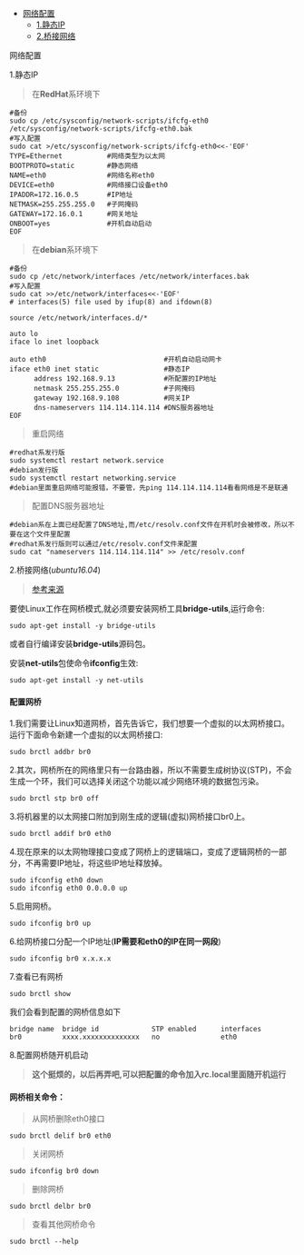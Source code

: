 * [网络配置](#1)
    * [1.静态IP](#1.1)
    * [2.桥接网络](#1.2)

<span id="1">网络配置</span>

<span id="1.1">1.静态IP</span>

> 在**RedHat**系环境下

    #备份
    sudo cp /etc/sysconfig/network-scripts/ifcfg-eth0 /etc/sysconfig/network-scripts/ifcfg-eth0.bak
    #写入配置
    sudo cat >/etc/sysconfig/network-scripts/ifcfg-eth0<<-'EOF'                                                                                                                                 
    TYPE=Ethernet           #网络类型为以太网
    BOOTPROTO=static        #静态网络
    NAME=eth0               #网络名称eth0
    DEVICE=eth0             #网络接口设备eth0 
    IPADDR=172.16.0.5       #IP地址
    NETMASK=255.255.255.0   #子网掩码
    GATEWAY=172.16.0.1      #网关地址
    ONBOOT=yes              #开机自动启动
    EOF

> 在**debian**系环境下

    #备份
    sudo cp /etc/network/interfaces /etc/network/interfaces.bak
    #写入配置
    sudo cat >>/etc/network/interfaces<<-'EOF'
    # interfaces(5) file used by ifup(8) and ifdown(8)

    source /etc/network/interfaces.d/*

    auto lo
    iface lo inet loopback

    auto eth0                             #开机自动启动网卡
    iface eth0 inet static                #静态IP
          address 192.168.9.13            #所配置的IP地址
          netmask 255.255.255.0           #子网掩码
          gateway 192.168.9.108           #网关IP
          dns-nameservers 114.114.114.114 #DNS服务器地址
    EOF

> 重启网络

    #redhat系发行版
    sudo systemctl restart network.service
    #debian发行版
    sudo systemctl restart networking.service
    #debian里面重启网络可能报错，不要管，先ping 114.114.114.114看看网络是不是联通

> 配置DNS服务器地址

    #debian系在上面已经配置了DNS地址,而/etc/resolv.conf文件在开机时会被修改，所以不要在这个文件里配置
    #redhat系发行版则可以通过/etc/resolv.conf文件来配置
    sudo cat "nameservers 114.114.114.114" >> /etc/resolv.conf

<span id="1.2"></span>

2.桥接网络(*ubuntu16.04*)

> [参考来源](http://fp-moon.iteye.com/blog/1468650)

要使Linux工作在网桥模式,就必须要安装网桥工具**bridge-utils**,运行命令:

    sudo apt-get install -y bridge-utils

或者自行编译安装**bridge-utils**源码包。

安装**net-utils**包使命令**ifconfig**生效:

    sudo apt-get install -y net-utils

#### **配置网桥**
1.我们需要让Linux知道网桥，首先告诉它，我们想要一个虚拟的以太网桥接口。运行下面命令新建一个虚拟的以太网桥接口:

    sudo brctl addbr br0

2.其次，网桥所在的网络里只有一台路由器，所以不需要生成树协议(STP)，不会生成一个环，我们可以选择关闭这个功能以减少网络环境的数据包污染。

    sudo brctl stp br0 off

3.将机器里的以太网接口附加到刚生成的逻辑(虚拟)网桥接口br0上。

    sudo brctl addif br0 eth0

4.现在原来的以太网物理接口变成了网桥上的逻辑端口，变成了逻辑网桥的一部分，不再需要IP地址，将这些IP地址释放掉。

    sudo ifconfig eth0 down
    sudo ifconfig eth0 0.0.0.0 up

5.启用网桥。

    sudo ifconfig br0 up

6.给网桥接口分配一个IP地址(**IP需要和eth0的IP在同一网段**)

    sudo ifconfig br0 x.x.x.x

7.查看已有网桥

    sudo brctl show

我们会看到配置的网桥信息如下

    bridge name  bridge id             STP enabled      interfaces
    br0          xxxx.xxxxxxxxxxxxxx   no               eth0

8.配置网桥随开机启动
>**这个挺烦的，以后再弄吧,可以把配置的命令加入rc.local里面随开机运行**

#### **网桥相关命令**：
> 从网桥删除eth0接口

    sudo brctl delif br0 eth0

> 关闭网桥

    sudo ifconfig br0 down

> 删除网桥

    sudo brctl delbr br0

> 查看其他网桥命令

    sudo brctl --help
